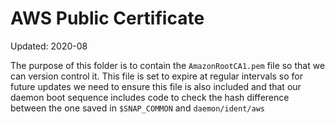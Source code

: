 # AWS Public Certificate
Updated: 2020-08

The purpose of this folder is to contain the `AmazonRootCA1.pem` file so that we can version control
it. This file is set to expire at regular intervals so for future updates we need to ensure this
file is also included and that our daemon boot sequence includes code to check the hash difference
between the one saved in `$SNAP_COMMON` and `daemon/ident/aws`